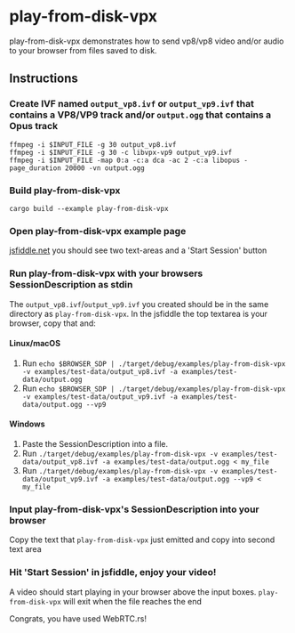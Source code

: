 # play-from-disk-vpx
play-from-disk-vpx demonstrates how to send vp8/vp8 video and/or audio to your browser from files saved to disk.

## Instructions
### Create IVF named `output_vp8.ivf` or `output_vp9.ivf` that contains a VP8/VP9 track and/or `output.ogg` that contains a Opus track
```
ffmpeg -i $INPUT_FILE -g 30 output_vp8.ivf
ffmpeg -i $INPUT_FILE -g 30 -c libvpx-vp9 output_vp9.ivf
ffmpeg -i $INPUT_FILE -map 0:a -c:a dca -ac 2 -c:a libopus -page_duration 20000 -vn output.ogg
```

### Build play-from-disk-vpx
```
cargo build --example play-from-disk-vpx
```

### Open play-from-disk-vpx example page
[jsfiddle.net](https://jsfiddle.net/9s10amwL/) you should see two text-areas and a 'Start Session' button

### Run play-from-disk-vpx with your browsers SessionDescription as stdin
The `output_vp8.ivf`/`output_vp9.ivf` you created should be in the same directory as `play-from-disk-vpx`. In the jsfiddle the top textarea is your browser, copy that and:

#### Linux/macOS
1. Run `echo $BROWSER_SDP | ./target/debug/examples/play-from-disk-vpx -v examples/test-data/output_vp8.ivf -a examples/test-data/output.ogg`
2. Run `echo $BROWSER_SDP | ./target/debug/examples/play-from-disk-vpx -v examples/test-data/output_vp9.ivf -a examples/test-data/output.ogg --vp9` 
#### Windows
1. Paste the SessionDescription into a file.
2. Run `./target/debug/examples/play-from-disk-vpx -v examples/test-data/output_vp8.ivf -a examples/test-data/output.ogg < my_file`
3. Run `./target/debug/examples/play-from-disk-vpx -v examples/test-data/output_vp9.ivf -a examples/test-data/output.ogg --vp9 < my_file`

### Input play-from-disk-vpx's SessionDescription into your browser
Copy the text that `play-from-disk-vpx` just emitted and copy into second text area

### Hit 'Start Session' in jsfiddle, enjoy your video!
A video should start playing in your browser above the input boxes. `play-from-disk-vpx` will exit when the file reaches the end

Congrats, you have used WebRTC.rs!
